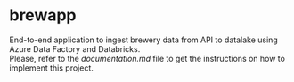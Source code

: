 # brewapp
End-to-end application to ingest brewery data from API to datalake using Azure Data Factory and Databricks.  
Please, refer to the *documentation.md* file to get the instructions on how to implement this project.
